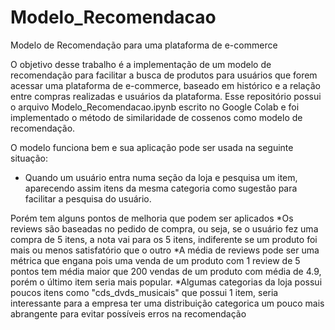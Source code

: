 # Modelo_Recomendacao
Modelo de Recomendação para uma plataforma de e-commerce

O objetivo desse trabalho é a implementação de um modelo de recomendação para facilitar a busca de produtos para usuários que forem acessar uma plataforma de e-commerce, baseado em histórico e a relação entre compras realizadas e usuários da plataforma.
Esse repositório possui o arquivo Modelo_Recomendacao.ipynb escrito no Google Colab e foi implementado o método de similaridade de cossenos como modelo de recomendação.


O modelo funciona bem e sua aplicação pode ser usada na seguinte situação:
* Quando um usuário entra numa seção da loja e pesquisa um item, aparecendo assim itens da mesma categoria como sugestão para facilitar a pesquisa do usuário.

Porém tem alguns pontos de melhoria que podem ser aplicados
*Os reviews são baseadas no pedido de compra, ou seja, se o usuário fez uma compra de 5 itens, a nota vai para os 5 itens, indiferente se um produto foi mais ou menos satisfatório que o outro
*A média de reviews pode ser uma métrica que engana pois uma venda de um produto com 1 review de 5 pontos tem média maior que 200 vendas de um produto com média de 4.9, porém o último item seria mais popular.
*Algumas categorias da loja possui poucos itens como "cds_dvds_musicais" que possui 1 item, seria interessante para a empresa ter uma distribuição categorica um pouco mais abrangente para evitar possíveis erros na recomendação
